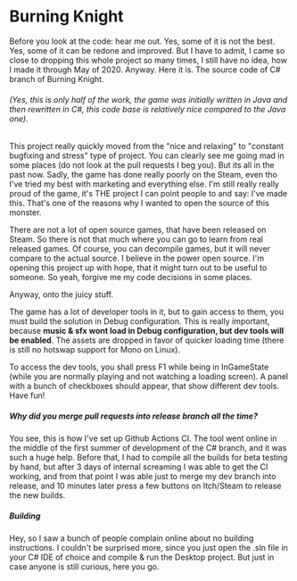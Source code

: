 # Burning Knight

Before you look at the code: hear me out. Yes, some of it is not the best. Yes, some of it can be redone and improved.
But I have to admit, I came so close to dropping this whole project so many times, I still have no idea, how I made it through May of 2020.
Anyway. Here it is. The source code of C# branch of Burning Knight. 

###### (Yes, this is only half of the work, the game was initially written in Java and then rewritten in C#, this code base is relatively nice compared to the Java one).

This project really quickly moved from the "nice and relaxing" to "constant bugfixing and stress" type of project.
You can clearly see me going mad in some places (do not look at the pull requests I beg you).
But its all in the past now. Sadly, the game has done really poorly on the Steam, even tho I've tried my best with marketing and everything else.
I'm still really really proud of the game, it's THE project I can point people to and say: I've made this. That's one of the reasons why I wanted to open the source of this monster.

There are not a lot of open source games, that have been released on Steam. So there is not that much where you can go to learn from real released games. Of course, you can decompile games, but it will never compare to the actual source.
I believe in the power open source. I'm opening this project up with hope, that it might turn out to be useful to someone. So yeah, forgive me my code decisions in some places.

Anyway, onto the juicy stuff.

The game has a lot of developer tools in it, but to gain access to them, you must build the solution in Debug configuration.
This is really important, because **music & sfx wont load in Debug configuration, but dev tools will be enabled**. The assets are dropped in favor of quicker loading time (there is still no hotswap support for Mono on Linux).

To access the dev tools, you shall press F1 while being in InGameState (while you are normally playing and not watching a loading screen).
A panel with a bunch of checkboxes should appear, that show different dev tools. Have fun!

##### Why did you merge pull requests into release branch all the time?

You see, this is how I've set up Github Actions CI. The tool went online in the middle of the first summer of development of the C# branch, and it was such a huge help.
Before that, I had to compile all the builds for beta testing by hand, but after 3 days of internal screaming I was able to get the CI working, and from that point I was able just to merge
my dev branch into release, and 10 minutes later press a few buttons on Itch/Steam to release the new builds.

##### Building

Hey, so I saw a bunch of people complain online about no building instructions. I couldn't be surprised more, since you just open the .sln file in your C# IDE of choice and compile & run the Desktop project. But just in case anyone is still curious, here you go.  
